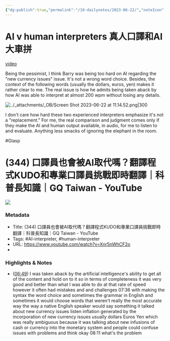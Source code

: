 ```yaml
---
{"dg-publish":true,"permalink":"/10-dailynotes/2023-06-22/","noteIcon":"2"}
---
```


# AI v human interpreters 真人口譯和AI大車拼

[video](https://www.youtube.com/watch?v=Xnr5nWhCF2o)

Being the pessimist, I think Barry was being too hard on AI regarding the "new currency issues" issue. It's not a wrong word choice. Besides, the context of the following words (usually the dollars, euros, yen) makes it rather clear to me. The real issue is how he admits being taken aback by how AI was able to interpret at almost 200 wpm without losing any details.

![../_attachments/_OB/Screen Shot 2023-06-22 at 11.14.52.png|300](/img/user/_attachments/_OB/Screen%20Shot%202023-06-22%20at%2011.14.52.png)

I don't care how hard these two experienced interpreters emphasize it's not a "replacement." For me, the real comparison and judgment comes only if they make the AI and human output available, in audio, for me to listen to and evaluate. Anything less smacks of ignoring the elephant in the room.

#Glasp 
# (344) 口譯員也會被AI取代嗎？翻譯程式KUDO和專業口譯員挑戰即時翻譯｜科普長知識｜GQ Taiwan - YouTube

![](https://www.youtube.com/watch?v=Xnr5nWhCF2o)

### Metadata
- Title: (344) 口譯員也會被AI取代嗎？翻譯程式KUDO和專業口譯員挑戰即時翻譯｜科普長知識｜GQ Taiwan - YouTube
- Tags: #AI-interpreter, #human-interpreter
- URL: https://www.youtube.com/watch?v=Xnr5nWhCF2o
- 
### Highlights & Notes
- ([06:49](https://www.youtube.com/watch?v=Xnr5nWhCF2o&t=409s)) I was taken aback by the artificial intelligence's ability to get all of the content and hold on to it so in terms of completeness it was very good and better than what I was able to do at that rate of speed however it often had mistakes and and challenges 07:36 with making the syntax the word choice and sometimes the grammar in English and sometimes it would choose words that weren't really the most accurate way the way a native English speaker would say something it talked about new currency issues listen inflation generated by the incorporation of new currency issues usually dollars Euros Yen which was really ambiguous because it was talking about new infusions of cash or currency into the monetary system and people could confuse issues with problems and think okay 08:11 what's the problem



